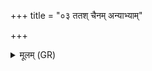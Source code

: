 +++
title = "०३ ततश् चैनम् अन्याभ्याम्"

+++
<details><summary>मूलम् (GR)</summary>

ततश् चैनम् अन्याभ्याम् अक्षीभ्यां प्राशीर्  
याभ्याम् एतम् अग्रे प्राश्नन् ।  
अन्धो भविष्यसीत्य् एनम् आह ॥
</details>